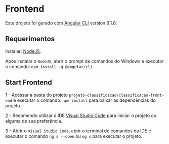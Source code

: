 # Frontend

Este projeto foi gerado com [Angular CLI](https://github.com/angular/angular-cli) version 9.1.8.

## Requerimentos

Instalar: [NodeJS](https://nodejs.org/en/download/).

Após instalar o `NodeJS`, abrir o prompt de comandos do Windows e executar o comando: `npm install -g @angular/cli`.

## Start Frontend

1 - Acessar a pasta do projeto `projeto-classificacao/classificacao-front-end` e executar o comando: `npm install` para baixar as dependências do projeto.

2 - Recomendo utilizar a IDE [Visual Studio Code](https://code.visualstudio.com/download) para iniciar o projeto ou alguma de sua preferência.

3 - Abrir o `Visual Studio Code`, abrir o terminal de comandos da IDE e executar o comando `ng s --open` ou `ng s` 
para executar o projeto. 



